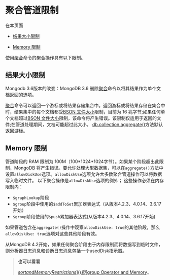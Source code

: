 # [ ](#)聚合管道限制

[]()

在本页面

*   [结果大小限制](#result-size-restrictions)

*   [Memory 限制](#memory-restrictions)

使用[聚合]()命令的聚合操作具有以下限制。

[]()

## <span id="result-size-restrictions">结果大小限制</span>

 Mongodb 3.6版本的改变：MongoDB 3.6 删除[聚合]()命令以将其结果作为单个文档返回的选项。

[聚合]()命令可以返回一个游标或将结果存储集合中。返回游标或将结果存储在集合中时，结果集中的每个文档都受[BSON 文件大小]()限制，目前为 16 兆字节;如果任何单个文档超过[BSON 文件大小]()限制，该命令将产生错误。该限制仅适用于返回的文件;在管道处理期间，文档可能超过此大小。 [db.collection.aggregate()]()方法默认返回游标。

[]()

[]()

## <span id="memory-restrictions">Memory 限制</span>

管道阶段的 RAM 限制为 100M（100\*1024\*1024字节）。如果某个阶段超出此限制，MongoDB 将产生错误。要允许处理大型数据集，可以在`aggregate()`方法中设置`allowDiskUse`选项。`allowDiskUse`选项允许大多数聚合管道操作可以将数据写入临时文件。 以下聚合操作是`allowDiskUse`选项的例外； 这些操作必须在内存限制内：

* `$graphLookup`阶段 
* `$group`阶段中使用的`$addToSet`累加器表达式（从版本4.2.3、4.0.14、3.6.17开始）  
* `$group`阶段使用的`$push`累加器表达式(从版本4.2.3、4.0.14、3.6.17开始)

如果管道包含在`aggregate()`操作中观察`allowDiskUse: true`的其他阶段，那么`allowDiskUse: true`选项对这些其他阶段有效。 

从MongoDB 4.2开始，如果任何聚合阶段由于内存限制而将数据写到临时文件，则分析器日志消息和诊断日志消息包括一个usedDisk指示器。


> **也可以看看**
>
> [$sort and Memory Restrictions]()和[$group Operator and Memory]()。